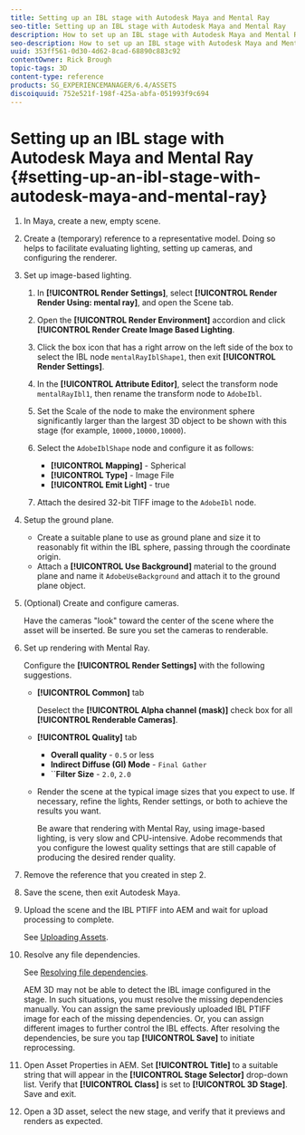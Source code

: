 ```yaml
---
title: Setting up an IBL stage with Autodesk Maya and Mental Ray
seo-title: Setting up an IBL stage with Autodesk Maya and Mental Ray
description: How to set up an IBL stage with Autodesk Maya and Mental Ray
seo-description: How to set up an IBL stage with Autodesk Maya and Mental Ray
uuid: 353ff561-0d30-4d62-8cad-68890c883c92
contentOwner: Rick Brough
topic-tags: 3D
content-type: reference
products: SG_EXPERIENCEMANAGER/6.4/ASSETS
discoiquuid: 752e521f-198f-425a-abfa-051993f9c694
---
```


# Setting up an IBL stage with Autodesk Maya and Mental Ray {#setting-up-an-ibl-stage-with-autodesk-maya-and-mental-ray}

1. In Maya, create a new, empty scene.  

1. Create a (temporary) reference to a representative model. Doing so helps to facilitate evaluating lighting, setting up cameras, and configuring the renderer.
1. Set up image-based lighting.

    1. In **[!UICONTROL Render Settings]**, select **[!UICONTROL Render Render Using: mental ray]**, and open the Scene tab.
    1. Open the **[!UICONTROL Render Environment]** accordion and click **[!UICONTROL Render Create Image Based Lighting**.
    1. Click the box icon that has a right arrow on the left side of the box to select the IBL node `mentalRayIblShape1`, then exit **[!UICONTROL Render Settings]**.
    1. In the **[!UICONTROL Attribute Editor]**, select the transform node `mentalRayIbl1`, then rename the transform node to `AdobeIbl`.
    1. Set the Scale of the node to make the environment sphere significantly larger than the largest 3D object to be shown with this stage (for example, `10000,10000,10000`).
    1. Select the `AdobeIblShape` node and configure it as follows:

        * **[!UICONTROL Mapping]** - Spherical
        * **[!UICONTROL Type]** - Image File
        * **[!UICONTROL Emit Light]** - true

    1. Attach the desired 32-bit TIFF image to the `AdobeIbl` node.

1. Setup the ground plane.

    * Create a suitable plane to use as ground plane and size it to reasonably fit within the IBL sphere, passing through the coordinate origin.
    * Attach a **[!UICONTROL Use Background]** material to the ground plane and name it `AdobeUseBackground` and attach it to the ground plane object.

1. (Optional) Create and configure cameras.

   Have the cameras "look" toward the center of the scene where the asset will be inserted. Be sure you set the cameras to renderable.

1. Set up rendering with Mental Ray.

   Configure the **[!UICONTROL Render Settings]** with the following suggestions.

    * **[!UICONTROL Common]** tab  

      Deselect the **[!UICONTROL Alpha channel (mask)]** check box for all **[!UICONTROL Renderable Cameras]**.

    * **[!UICONTROL Quality]** tab

        * **Overall quality** - `0.5` or less
        * **Indirect Diffuse (GI) Mode** - `Final Gather`
        * ``**Filter Size** - `2.0`, `2.0`

    * Render the scene at the typical image sizes that you expect to use. If necessary, refine the lights, Render settings, or both to achieve the results you want. 

      Be aware that rendering with Mental Ray, using image-based lighting, is very slow and CPU-intensive. Adobe recommends that you configure the lowest quality settings that are still capable of producing the desired render quality.

1. Remove the reference that you created in step 2.  

1. Save the scene, then exit Autodesk Maya.  

1. Upload the scene and the IBL PTIFF into AEM and wait for upload processing to complete.

   See [Uploading Assets](managing-assets-touch-ui.md#uploading-assets).

1. Resolve any file dependencies.

   See [Resolving file dependencies](resolve-file-dependencies.md).

   AEM 3D may not be able to detect the IBL image configured in the stage. In such situations, you must resolve the missing dependencies manually. You can assign the same previously uploaded IBL PTIFF image for each of the missing dependencies. Or, you can assign different images to further control the IBL effects. After resolving the dependencies, be sure you tap **[!UICONTROL Save]** to initiate reprocessing.

1. Open Asset Properties in AEM. Set **[!UICONTROL Title]** to a suitable string that will appear in the **[!UICONTROL Stage Selector]** drop-down list. Verify that **[!UICONTROL Class]** is set to **[!UICONTROL 3D Stage]**. Save and exit.  

1. Open a 3D asset, select the new stage, and verify that it previews and renders as expected.

